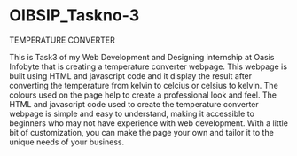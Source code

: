 # OIBSIP_Taskno-3
TEMPERATURE CONVERTER 

This is Task3 of my Web Development and Designing internship at Oasis Infobyte that is creating a temperature converter webpage. This webpage is built using HTML and javascript code and it display the result after converting the temperature from kelvin to celcius or celsius to kelvin. The colours used on the page help to create a professional look and feel. The HTML and javascript code used to create the temperature converter webpage is simple and easy to understand, making it accessible to beginners who may not have experience with web development. With a little bit of customization, you can make the page your own and tailor it to the unique needs of your business.
